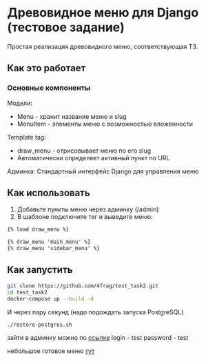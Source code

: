 # Древовидное меню для Django (тестовое задание)

Простая реализация древовидного меню, соответствующая ТЗ.

## Как это работает
### Основные компоненты

Модели:
- Menu - хранит название меню и slug
- MenuItem - элементы меню с возможностью вложенности

Template tag:
- draw_menu - отрисовывает меню по его slug
- Автоматически определяет активный пункт по URL

Админка: Стандартный интерфейс Django для управления меню

## Как использовать
1. Добавьте пункты меню через админку (/admin)
2. В шаблоне подключите тег и выведите меню:

```html
{% load draw_menu %}

{% draw_menu 'main_menu' %}
{% draw_menu 'sidebar_menu' %}
```

## Как запустить

```bash
git clone https://github.com/4frag/test_task2.git
cd test_task2
docker-compose up --build -d
```
И через пару секунд (надо подождать запуска PostgreSQL)
```bash
./restore-postgres.sh
```

зайти в админку можно по [ссылке](http://localhost/admin/)
login - test
password - test

небольшое готовое меню [тут](http://localhost/menu/main/)

